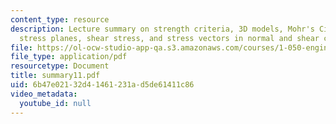 ```yaml
---
content_type: resource
description: Lecture summary on strength criteria, 3D models, Mohr's Circle, Mohr
  stress planes, shear stress, and stress vectors in normal and shear components.
file: https://ol-ocw-studio-app-qa.s3.amazonaws.com/courses/1-050-engineering-mechanics-i-fall-2007/6b47e02132d41461231ad5de61411c86_summary11.pdf
file_type: application/pdf
resourcetype: Document
title: summary11.pdf
uid: 6b47e021-32d4-1461-231a-d5de61411c86
video_metadata:
  youtube_id: null
---
```

